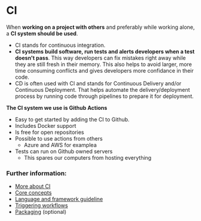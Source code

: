 # CI

When **working on a project with others** and preferably while working alone, a **CI system should be used**.
- CI stands for continuous integration.
- **CI systems build software, run tests and alerts developers when a test doesn't pass**. This way developers can fix mistakes right away while they are still fresh in their memory. This also helps to avoid larger, more time consuming conflicts and gives developers more confidance in their code.
- CD is often used with CI and stands for Continuous Delivery and/or Continuous Deployment. That helps automate the delivery/deployment process by running code through pipelines to prepare it for deployment.

**The CI system we use is Github Actions**
- Easy to get started by adding the CI to Github.
- Includes Docker support
- Is free for open repositories
- Possible to use actions from others
  * Azure and AWS for examplea
- Tests can run on Github owned servers
  * This spares our computers from hosting everything 

### Further information:
- [More about CI](https://help.github.com/en/actions/building-and-testing-code-with-continuous-integration/about-continuous-integration)
- [Core concepts](https://help.github.com/en/actions/getting-started-with-github-actions/core-concepts-for-github-actions)
- [Language and framework guideline](https://help.github.com/en/actions/language-and-framework-guides) 
- [Triggering workflows](https://help.github.com/en/actions/reference/events-that-trigger-workflows)
- [Packaging](https://help.github.com/en/actions/publishing-packages-with-github-actions/about-packaging-with-github-actions) (optional)


